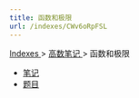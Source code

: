 ```yaml
---
title: 函数和极限
url: /indexes/CWv6oRpFSL
---
```


<a href="/notes408/chapters_index"> Indexes </a> > <a href="/notes408/indexes/NLl5iEeokv"> 高数笔记 </a> > 函数和极限

- <a href="/notes408/posts/60dSP2ioYu"> 笔记 </a>
- <a href="/notes408/posts/o7y0MgGK0v"> 题目 </a>
